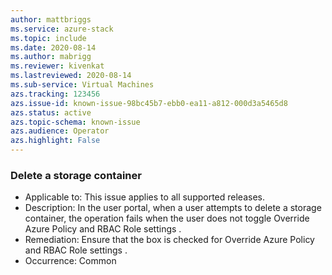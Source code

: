 ```yaml
---
author: mattbriggs
ms.service: azure-stack
ms.topic: include
ms.date: 2020-08-14
ms.author: mabrigg
ms.reviewer: kivenkat
ms.lastreviewed: 2020-08-14
ms.sub-service: Virtual Machines
azs.tracking: 123456
azs.issue-id: known-issue-98bc45b7-ebb0-ea11-a812-000d3a5465d8
azs.status: active
azs.topic-schema: known-issue
azs.audience: Operator
azs.highlight: False
---
```

### Delete a storage container

- Applicable to: This issue applies to all supported releases.
- Description: In the user portal, when a user attempts to delete a storage container, the operation fails when the user does not toggle Override Azure Policy and RBAC Role settings .
- Remediation: Ensure that the box is checked for Override Azure Policy and RBAC Role settings .
- Occurrence: Common